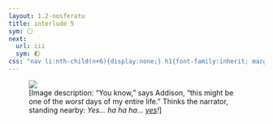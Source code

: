 ```yaml
---
layout: 1.2-nosferatu
title: interlude 5
sym: 🌕︎
next:
  url: iii
  sym: 🌔︎
css: "nav li:nth-child(n+6){display:none;} h1{font-family:inherit; margin:2.5em auto 3em;} main,figcaption{text-align:center;} p,figcaption{max-width:425px;} figcaption a{text-underline-offset:.15em; text-decoration-color:#606060;} figcaption{font-size:.65em;} "
---
```

<figure><img src="{%include url.html%}/assets/img/au/yes.jpg"/>
<figcaption>[Image description: “You know,” says Addison, “this might be one of the <i>worst</i> days of my entire life.” Thinks the narrator, standing nearby: <i>Yes… ha ha ha… <a href="https://knowyourmeme.com/memes/sickos-haha-yes" class="ext">yes</a>!</i>]</figcaption></figure>